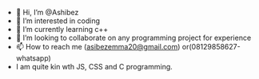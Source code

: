 - 👋 Hi, I’m @Ashibez
- 👀 I’m interested in coding
- 🌱 I’m currently learning c++
- 💞️ I’m looking to collaborate on any programming project for experience
- 📫 How to reach me (asibezemma20@gmail.com) or(08129858627-whatsapp)
- I am quite kin wth JS, CSS and C programming.
<!---
Ashibez/Ashibez is a ✨ special ✨ repository because its `README.md` (this file) appears on your GitHub profile.
You can click the Preview link to take a look at your changes.
--->
